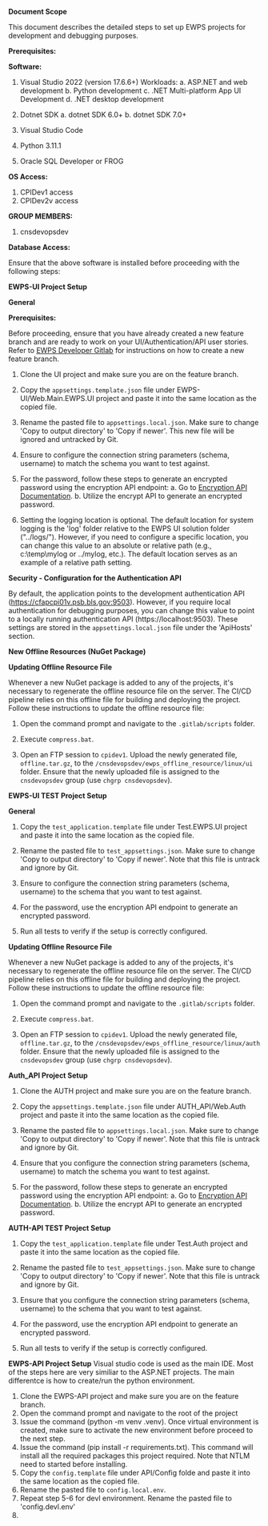 **Document Scope**

This document describes the detailed steps to set up EWPS projects for development and debugging purposes.

**Prerequisites:**

**Software:**

1. Visual Studio 2022 (version 17.6.6+)
   Workloads:
   a. ASP.NET and web development
   b. Python development
   c. .NET Multi-platform App UI Development
   d. .NET desktop development

2. Dotnet SDK
   a. dotnet SDK 6.0+
   b. dotnet SDK 7.0+

3. Visual Studio Code
4. Python 3.11.1
5. Oracle SQL Developer or FROG

**OS Access:**

1. CPIDev1 access
2. CPIDev2v access

**GROUP MEMBERS:**

1. cnsdevopsdev

**Database Access:**

Ensure that the above software is installed before proceeding with the following steps:

**EWPS-UI Project Setup**

**General**

**Prerequisites:**

Before proceeding, ensure that you have already created a new feature branch and are ready to work on your UI/Authentication/API user stories. Refer to [EWPS Developer Gitlab](http://oplc.cfsp.bls.gov/sites/CPICE/CPI/teams/CSTPOPS/Shared%20Documents/EWPS/Design_Documents/EWPS%20Developers%20GitLab%20Workflow.docx) for instructions on how to create a new feature branch.

1. Clone the UI project and make sure you are on the feature branch.
2. Copy the `appsettings.template.json` file under EWPS-UI/Web.Main.EWPS.UI project and paste it into the same location as the copied file.

3. Rename the pasted file to `appsettings.local.json`.  Make sure to change 'Copy to output directory' to 'Copy if newer'. This new file will be ignored and untracked by Git.

4. Ensure to configure the connection string parameters (schema, username) to match the schema you want to test against.

5. For the password, follow these steps to generate an encrypted password using the encryption API endpoint:
   a. Go to [Encryption API Documentation](https://ewpsauthapidev.psb.bls.gov/docs/index.html).
   b. Utilize the encrypt API to generate an encrypted password.

6. Setting the logging location is optional. The default location for system logging is the 'log' folder relative to the EWPS UI solution folder ("../logs/"). However, if you need to configure a specific location, you can change this value to an absolute or relative path (e.g., c:\temp\mylog or ../mylog, etc.). The default location serves as an example of a relative path setting.

**Security - Configuration for the Authentication API**

By default, the application points to the development authentication API (https://cfapcpi01v.psb.bls.gov:9503). However, if you require local authentication for debugging purposes, you can change this value to point to a locally running authentication API (https://localhost:9503). These settings are stored in the `appsettings.local.json` file under the 'ApiHosts' section.

**New Offline Resources (NuGet Package)**

**Updating Offline Resource File**

Whenever a new NuGet package is added to any of the projects, it's necessary to regenerate the offline resource file on the server. The CI/CD pipeline relies on this offline file for building and deploying the project. Follow these instructions to update the offline resource file:

1. Open the command prompt and navigate to the `.gitlab/scripts` folder.

2. Execute `compress.bat`.

3. Open an FTP session to `cpidev1`. Upload the newly generated file, `offline.tar.gz`, to the `/cnsdevopsdev/ewps_offline_resource/linux/ui` folder. Ensure that the newly uploaded file is assigned to the `cnsdevopsdev` group (use `chgrp cnsdevopsdev`).

**EWPS-UI TEST Project Setup**

**General**

1. Copy the `test_application.template` file under Test.EWPS.UI project and paste it into the same location as the copied file.

2. Rename the pasted file to `test_appsettings.json`. Make sure to change 'Copy to output directory' to 'Copy if newer'.  Note that this file is untrack and ignore by Git.

3. Ensure to configure the connection string parameters (schema, username) to the schema that you want to test against.

4. For the password, use the encryption API endpoint to generate an encrypted password.

5. Run all tests to verify if the setup is correctly configured.

**Updating Offline Resource File**

Whenever a new NuGet package is added to any of the projects, it's necessary to regenerate the offline resource file on the server. The CI/CD pipeline relies on this offline file for building and deploying the project. Follow these instructions to update the offline resource file:

1. Open the command prompt and navigate to the `.gitlab/scripts` folder.

2. Execute `compress.bat`.

3. Open an FTP session to `cpidev1`. Upload the newly generated file, `offline.tar.gz`, to the `/cnsdevopsdev/ewps_offline_resource/linux/auth` folder. Ensure that the newly uploaded file is assigned to the `cnsdevopsdev` group (use `chgrp cnsdevopsdev`).

**Auth_API Project Setup**
1. Clone the AUTH project and make sure you are on the feature branch.
2. Copy the `appsettings.template.json` file under AUTH_API/Web.Auth project and paste it into the same location as the copied file.

3. Rename the pasted file to `appsettings.local.json`. Make sure to change 'Copy to output directory' to 'Copy if newer'.  Note that this file is untrack and ignore by Git.

4. Ensure that you configure the connection string parameters (schema, username) to match the schema you want to test against.

5. For the password, follow these steps to generate an encrypted password using the encryption API endpoint:
   a. Go to [Encryption API Documentation](https://ewpsauthapidev.psb.bls.gov/docs/index.html).
   b. Utilize the encrypt API to generate an encrypted password.

**AUTH-API TEST Project Setup**

1. Copy the `test_application.template` file under Test.Auth project and paste it into the same location as the copied file.

2. Rename the pasted file to `test_appsettings.json`. Make sure to change 'Copy to output directory' to 'Copy if newer'.  Note that this file is untrack and ignore by Git.

3. Ensure that you configure the connection string parameters (schema, username) to the schema that you want to test against.

4. For the password, use the encryption API endpoint to generate an encrypted password.

5. Run all tests to verify if the setup is correctly configured.

**EWPS-API Project Setup**
Visual studio code is used as the main IDE. Most of the steps here are very similiar to the ASP.NET projects.  The main differentce is how to create/run the python environment.
1. Clone the EWPS-API project and make sure you are on the feature branch.
2. Open the command prompt and navigate to the root of the project
3. Issue the command (python -m venv .venv).  Once virtual environment is created, make sure to activate the new environment before proceed to the next step.
4. Issue the command (pip install -r requirements.txt).  This command will install all the required packages this project required.  Note that NTLM need to started before installing.
5. Copy the `config.template` file under API/Config folde and paste it into the same location as the copied file.
6. Rename the pasted file to `config.local.env`.
7. Repeat step 5-6 for devl environment.  Rename the pasted file to 'config.devl.env'
8. 
